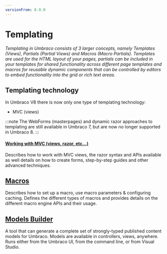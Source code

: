 ```yaml
---
versionFrom: 8.0.0
---
```


# Templating

_Templating in Umbraco consists of 3 larger concepts, namely Templates (Views), Partials (Partial Views) and Macros (Macro Partials). Templates are used for the HTML layout of your pages, partials can be included in your templates for shared functionality across different page templates and macros for reusable dynamic components that can be controlled by editors to embed functionality into the grid or rich text areas._

## Templating technology

In Umbraco V8 there is now only one type of templating technology:

* MVC (views)

:::note
 The WebForms (masterpages) and dynamic razor approaches to templating are still available in Umbraco 7, but are now no longer supported in Umbraco 8.
:::



#### [Working with MVC (views, razor, etc...)](Mvc/index.md)

Describes how to work with MVC views, the razor syntax and APIs available as well details on how to create forms, step-by-step guides and other advanced techniques.

## [Macros](Macros/index.md)

Describes how to set up a macro, use macro parameters & configuring caching. Defines the different types of macros and provides details on the different macro engine APIs and their usage.

## [Models Builder](Modelsbuilder/)
A tool that can generate a complete set of strongly-typed published content models for Umbraco. Models are available in controllers, views, anywhere. Runs either from the Umbraco UI, from the command line, or from Visual Studio.
